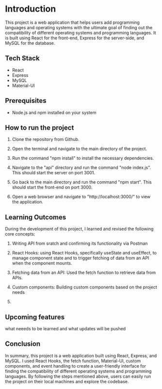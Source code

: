 # Introduction

This project is a web application that helps users add programming languages and operating systems with the ultimate goal of finding out the compatibility of different operating systems and programming languages. It is built using React for the front-end, Express for the server-side, and MySQL for the database.

## Tech Stack

- React
- Express
- MySQL
- Material-UI

## Prerequisites

- Node.js and npm installed on your system


## How to run the project

1. Clone the repository from Github.

2. Open the terminal and navigate to the main directory of the project.

3. Run the command "npm install" to install the necessary dependencies.

4. Navigate to the "api" directory and run the command "node index.js". This should start the server on port 3001.

5. Go back to the main directory and run the command "npm start". This should start the front-end on port 3000.

6. Open a web browser and navigate to "http://localhost:3000/" to view the application.

## Learning Outcomes

During the development of this project, I learned and revised the following core concepts:

1. Writing API from sratch and confirming its functionality via Postman

2. React Hooks: using React Hooks, specifically useState and useEffect, to manage component state and to trigger fetching of data from an API when the component mounts.

3. Fetching data from an API: Used the fetch function to retrieve data from APIs.

4. Custom components: Building custom components based on the project needs

5. 

## Upcoming features

what neeeds to be learned and what updates will be pushed

## Conclusion

In summary, this project is a web application built using React, Express, and MySQL. I used React Hooks, the fetch function, Material-UI, custom components, and event handling to create a user-friendly interface for finding the compatibility of different operating systems and programming languages. By following the steps mentioned above, users can easily run the project on their local machines and explore the codebase.